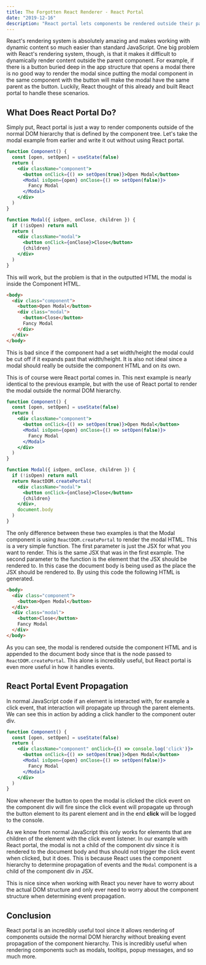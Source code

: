 ```yaml
---
title: The Forgotten React Renderer - React Portal
date: "2019-12-16"
description: "React portal lets components be rendered outside their parent component which is incredibly useful in specific scenarios explained in depth in this article."
---
```


React's rendering system is absolutely amazing and makes working with dynamic content so much easier than standard JavaScript. One big problem with React's rendering system, though, is that it makes it difficult to dynamically render content outside the parent component. For example, if there is a button buried deep in the app structure that opens a modal there is no good way to render the modal since putting the modal component in the same component with the button will make the modal have the same parent as the button. Luckily, React thought of this already and built React portal to handle these scenarios.

## What Does React Portal Do?

Simply put, React portal is just a way to render components outside of the normal DOM hierarchy that is defined by the component tree. Let's take the modal example from earlier and write it out without using React portal.

```jsx
function Component() {
  const [open, setOpen] = useState(false)
  return (
    <div className="component">
      <button onClick={() => setOpen(true)}>Open Modal</button>
      <Modal isOpen={open} onClose={() => setOpen(false)}>
        Fancy Modal
      </Modal>
    </div>
  )
}

function Modal({ isOpen, onClose, children }) {
  if (!isOpen) return null
  return (
    <div className="modal">
      <button onClick={onClose}>Close</button>
      {children}
    </div>
  )
}
```

This will work, but the problem is that in the outputted HTML the modal is inside the Component HTML.

```html {4-7}
<body>
  <div class="component">
    <button>Open Modal</button>
    <div class="modal">
      <button>Close</button>
      Fancy Modal
    </div>
  </div>
</body>
```

This is bad since if the component had a set width/height the modal could be cut off if it expands past that width/height. It is also not ideal since a modal should really be outside the component HTML and on its own.

This is of course were React portal comes in. This next example is nearly identical to the previous example, but with the use of React portal to render the modal outside the normal DOM hierarchy.

```jsx {15,20}
function Component() {
  const [open, setOpen] = useState(false)
  return (
    <div className="component">
      <button onClick={() => setOpen(true)}>Open Modal</button>
      <Modal isOpen={open} onClose={() => setOpen(false)}>
        Fancy Modal
      </Modal>
    </div>
  )
}

function Modal({ isOpen, onClose, children }) {
  if (!isOpen) return null
  return ReactDOM.createPortal(
    <div className="modal">
      <button onClick={onClose}>Close</button>
      {children}
    </div>,
    document.body
  )
}
```

The only difference between these two examples is that the Modal component is using `ReactDOM.createPortal` to render the modal HTML. This is a very simple function. The first parameter is just the JSX for what you want to render. This is the same JSX that was in the first example. The second parameter to the function is the element that the JSX should be rendered to. In this case the document body is being used as the place the JSX should be rendered to. By using this code the following HTML is generated.

```html {5-8}
<body>
  <div class="component">
    <button>Open Modal</button>
  </div>
  <div class="modal">
    <button>Close</button>
    Fancy Modal
  </div>
</body>
```

As you can see, the modal is rendered outside the component HTML and is appended to the document body since that is the node passed to `ReactDOM.createPortal`. This alone is incredibly useful, but React portal is even more useful in how it handles events.

## React Portal Event Propagation

In normal JavaScript code if an element is interacted with, for example a click event, that interaction will propagate up through the parent elements. We can see this in action by adding a click handler to the component outer div.

```jsx {4}
function Component() {
  const [open, setOpen] = useState(false)
  return (
    <div className="component" onClick={() => console.log('click')}>
      <button onClick={() => setOpen(true)}>Open Modal</button>
      <Modal isOpen={open} onClose={() => setOpen(false)}>
        Fancy Modal
      </Modal>
    </div>
  )
}
```

Now whenever the button to open the modal is clicked the click event on the component div will fire since the click event will propagate up through the button element to its parent element and in the end **click** will be logged to the console.

As we know from normal JavaScript this only works for elements that are children of the element with the click event listener. In our example with React portal, the modal is not a child of the component div since it is rendered to the document body and thus should not trigger the click event when clicked, but it does. This is because React uses the component hierarchy to determine propagation of events and the `Modal` component is a child of the component div in JSX.

This is nice since when working with React you never have to worry about the actual DOM structure and only ever need to worry about the component structure when determining event propagation.

## Conclusion

React portal is an incredibly useful tool since it allows rendering of components outside the normal DOM hierarchy without breaking event propagation of the component hierarchy. This is incredibly useful when rendering components such as modals, tooltips, popup messages, and so much more.
